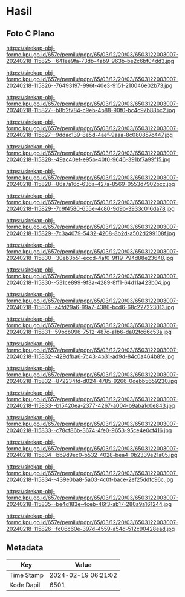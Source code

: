# Hasil

## Foto C Plano

https://sirekap-obj-formc.kpu.go.id/657e/pemilu/pdpr/65/03/12/20/03/6503122003007-20240218-115825--641ee9fa-73db-4ab9-963b-be2c6bf04dd3.jpg

https://sirekap-obj-formc.kpu.go.id/657e/pemilu/pdpr/65/03/12/20/03/6503122003007-20240218-115826--76493197-996f-40e3-9151-210046e02b73.jpg

https://sirekap-obj-formc.kpu.go.id/657e/pemilu/pdpr/65/03/12/20/03/6503122003007-20240218-115827--b8b2f784-c9eb-4b88-90f0-bc4c97b88bc2.jpg

https://sirekap-obj-formc.kpu.go.id/657e/pemilu/pdpr/65/03/12/20/03/6503122003007-20240218-115827--9ddac139-8e5d-4aef-9aaa-8c080857c447.jpg

https://sirekap-obj-formc.kpu.go.id/657e/pemilu/pdpr/65/03/12/20/03/6503122003007-20240218-115828--49ac40ef-e95b-40f0-9646-391bf7a99f15.jpg

https://sirekap-obj-formc.kpu.go.id/657e/pemilu/pdpr/65/03/12/20/03/6503122003007-20240218-115828--86a7a16c-636a-427a-8569-0553d7902bcc.jpg

https://sirekap-obj-formc.kpu.go.id/657e/pemilu/pdpr/65/03/12/20/03/6503122003007-20240218-115829--7c9f4580-655e-4c80-9d9b-3933c016da78.jpg

https://sirekap-obj-formc.kpu.go.id/657e/pemilu/pdpr/65/03/12/20/03/6503122003007-20240218-115829--7c3a4079-5432-4208-8b2d-a502d299108f.jpg

https://sirekap-obj-formc.kpu.go.id/657e/pemilu/pdpr/65/03/12/20/03/6503122003007-20240218-115830--30eb3b51-eccd-4af0-9f19-794d88e23648.jpg

https://sirekap-obj-formc.kpu.go.id/657e/pemilu/pdpr/65/03/12/20/03/6503122003007-20240218-115830--531ce899-9f3a-4289-8ff1-64d11a423b04.jpg

https://sirekap-obj-formc.kpu.go.id/657e/pemilu/pdpr/65/03/12/20/03/6503122003007-20240218-115831--a4fd29a6-99a7-4386-bcd6-68c227223013.jpg

https://sirekap-obj-formc.kpu.go.id/657e/pemilu/pdpr/65/03/12/20/03/6503122003007-20240218-115831--59bcb096-7512-487c-a1b6-da02fc66c53a.jpg

https://sirekap-obj-formc.kpu.go.id/657e/pemilu/pdpr/65/03/12/20/03/6503122003007-20240218-115832--429dfba6-7c43-4b31-ad9d-84c0a464b8fe.jpg

https://sirekap-obj-formc.kpu.go.id/657e/pemilu/pdpr/65/03/12/20/03/6503122003007-20240218-115832--872234fd-d024-4785-9266-0debb5659230.jpg

https://sirekap-obj-formc.kpu.go.id/657e/pemilu/pdpr/65/03/12/20/03/6503122003007-20240218-115833--b15420ea-2377-4267-a004-b9aba1c0e843.jpg

https://sirekap-obj-formc.kpu.go.id/657e/pemilu/pdpr/65/03/12/20/03/6503122003007-20240218-115833--c78cf86b-3674-4fe0-9653-95ce4e0cf416.jpg

https://sirekap-obj-formc.kpu.go.id/657e/pemilu/pdpr/65/03/12/20/03/6503122003007-20240218-115834--bb9d9ec0-b532-4028-bea4-0b2339e21a05.jpg

https://sirekap-obj-formc.kpu.go.id/657e/pemilu/pdpr/65/03/12/20/03/6503122003007-20240218-115834--439e0ba8-5a03-4c0f-bace-2ef25ddfc96c.jpg

https://sirekap-obj-formc.kpu.go.id/657e/pemilu/pdpr/65/03/12/20/03/6503122003007-20240218-115835--be4d183e-4ceb-46f3-ab17-280a9a161244.jpg

https://sirekap-obj-formc.kpu.go.id/657e/pemilu/pdpr/65/03/12/20/03/6503122003007-20240218-115826--fc06c60e-397d-4559-a54d-512c90428ead.jpg


## Metadata

| Key        | Value               |
| ---------- | ------------------- |
| Time Stamp | 2024-02-19 06:21:02 |
| Kode Dapil | 6501                |



